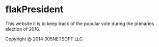 flakPresident
=============

This website it is to keep track of the popular vote during the primaries election of 2016.



Copyright @ 2014 305NETSOFT LLC
